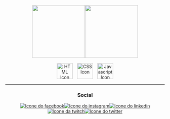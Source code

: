 <div align="center">
  <a href="https://github.com/jgabrielfes">
  <img height="167em" src="https://github-readme-stats.vercel.app/api?username=jgabrielfes&title_color=80c0ff&text_color=eeeeee&show_icons=true&bg_color=0,141e30,243b55&hide_border=true&locale=pt-br&border_radius=20"/></a><a><img height="167em" src="https://github-readme-stats.vercel.app/api/top-langs/?username=jgabrielfes&title_color=80c0ff&text_color=eeeeee&bg_color=0,141e30,243b55&hide_border=true&locale=pt-br&border_radius=17&layout=compact"/></a>
</div>
<br>
<div align="center">
  <img height="50" alt="HTML Icon" src="https://cdn.jsdelivr.net/gh/devicons/devicon/icons/html5/html5-original.svg"/>&emsp;<img height="50" alt="CSS Icon" src="https://cdn.jsdelivr.net/gh/devicons/devicon/icons/css3/css3-original.svg"/>&emsp;<img height="50" alt="Javascript Icon" src="https://cdn.jsdelivr.net/gh/devicons/devicon/icons/javascript/javascript-original.svg"/>
</div>
<hr>
<h3 align="center">Social</h3>
<div align="center">
  <a href="https://www.facebook.com/jgabrielfes/"><img heigth="30" alt="Icone do facebook" src="https://img.shields.io/badge/Facebook-1877F2?style=for-the-badge&logo=facebook&logoColor=white"></a><a href="https://www.instagram.com/jgabrielfes/"><img heigth="30" alt="Icone do instagram" src="https://img.shields.io/badge/Instagram-E4405F?style=for-the-badge&logo=instagram&logoColor=white"></a><a href="https://www.linkedin.com/in/jgabrielfes/"><img heigth="30" alt="Icone do linkedin" src="https://img.shields.io/badge/LinkedIn-0077B5?style=for-the-badge&logo=linkedin&logoColor=white"></a><a href="https://www.twitch.tv/noninlifecrazy"><img heigth="30" alt="Icone da twitch" src="https://img.shields.io/badge/Twitch-9146FF?style=for-the-badge&logo=twitch&logoColor=white"></a><a href="https://twitter.com/jgabrielfes"><img heigth="30" alt="Icone do twitter" src="https://img.shields.io/badge/Twitter-1DA1F2?style=for-the-badge&logo=twitter&logoColor=white"></a>
</div>
